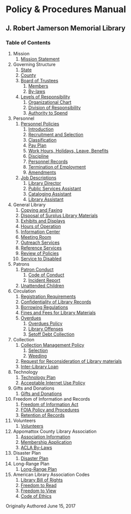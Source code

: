 [1.1]: mission/mission-statement.md
[2.1]: governing_structure/state.md
[2.2]: governing_structure/county.md
[2.3]: governing_structure/board-of-trustees.md
[2.3.1]: governing_structure/board-of-trustees.md#members
[2.3.2]: governing_structure/board-of-trustees.md#by-laws
[2.4]: governing_structure/levels-of-responsibility.md
[2.4.1]: governing_structure/levels-of-responsibility.md#organizational-chart
[2.4.2]: governing_structure/levels-of-responsibility.md#division-of-responsibility
[2.4.3]: governing_structure/levels-of-responsibility.md#authority-to-spend
[3.1]: personnel/personnel-policies.md
[3.1.1]: personnel/personnel-policies.md#introduction
[3.1.2]: personnel/personnel-policies.md#recruitment-and-selection
[3.1.3]: personnel/personnel-policies.md#classification
[3.1.4]: personnel/personnel-policies.md#pay-plan
[3.1.5]: personnel/personnel-policies.md#work-hours-holidays-leave-benefits
[3.1.6]: personnel/personnel-policies.md#discipline
[3.1.7]: personnel/personnel-policies.md#personnel-records
[3.1.8]: personnel/personnel-policies.md#termination-of-employment
[3.1.9]: personnel/personnel-policies.md#amendments
[3.2]: personnel/job-descriptions.md
[3.2.1]: personnel/job-descriptions.md#library-director
[3.2.2]: personnel/job-descriptions.md#public-services-assistant
[3.2.3]: personnel/job-descriptions.md#cataloging-assistant
[3.2.4]: personnel/job-descriptions.md#library-assistant
[4.1]: general_library/copying-and-faxing.md
[4.2]: general_library/disposal-of-surplus-library-materials.md
[4.3]: general_library/exhibits-and-displays.md
[4.4]: general_library/hours-of-operation.md
[4.5]: general_library/information-center.md
[4.6]: general_library/meeting-room.md
[4.7]: general_library/outreach-services.md
[4.8]: general_library/reference-services.md
[4.9]: general_library/review-of-policies.md
[4.10]: general_library/service-to-disabled.md
[5.1]: patrons/patron-conduct.md
[5.1.1]: patrons/patron-conduct.md#code-of-conduct
[5.1.2]: patrons/patron-conduct.md#incident-report
[5.2]: patrons/unattended-children.md
[6.1]: circulation/registration-requirements.md
[6.2]: circulation/confidentiality-of-library-records.md
[6.3]: circulation/borrowing-regulations.md
[6.4]: circulation/fines-and-fees-for-library-materials.md
[6.5]: circulation/overdues.md
[6.5.1]: circulation/overdues.md#overdues-policy
[6.5.2]: circulation/overdues.md#library-offenses
[6.5.3]: circulation/overdues.md#setoff-debt-collection
[7.1]: collection/collection-management-policy.md
[7.1.1]: collection/collection-management-policy.md#selection
[7.1.2]: collection/collection-management-policy.md#weeding
[7.2]: collection/request-for-reconsideration-of-library-materials.md
[7.3]: collection/inter-library-loan.md
[8.1]: technology/technology-plan.md
[8.2]: technology/acceptable-internet-use-policy.md
[9.1]: gifts_and_donations/gifts-and-donations.md
[10.1]: freedom_of_information_and_records/freedom-of-information-act.md
[10.2]: freedom_of_information_and_records/foia-policy-and-procedures.md
[10.3]: freedom_of_information_and_records/retention-of-records.md
[11.1]: volunteers/volunteers.md
[12.1]: appomattox_county_library_association/association-information.md
[12.2]: appomattox_county_library_association/membership-application.md
[12.3]: appomattox_county_library_association/acla-by-laws.md
[13.1]: disaster_plan/disaster-plan.md
[14.1]: long_range_plan/long-range-plan.md
[15.1]: american_library_association_codes/library-bill-of-rights.md
[15.2]: american_library_association_codes/freedom-to-read.md
[15.3]: american_library_association_codes/freedom-to-view.md
[15.4]: american_library_association_codes/code-of-ethics.md

# Policy & Procedures Manual
## J. Robert Jamerson Memorial Library
### Table of Contents

1. Mission
	1. [Mission Statement][1.1]
2. Governing Structure
	1. [State][2.1]
	2. [County][2.2]
	3. [Board of Trustees][2.3]
		1. [Members][2.3.1]
		2. [By-laws][2.3.2]
	4. [Levels of Responsibility][2.4]
		1. [Organizational Chart][2.4.1]
		2. [Division of Responsibility][2.4.2]
		3. [Authority to Spend][2.4.3]
3. Personnel
	1. [Personnel Policies][3.1]
		1. [Introduction][3.1.1]
		2. [Recruitment and Selection][3.1.2]
		3. [Classification][3.1.3]
		4. [Pay Plan][3.1.4]
		5. [Work Hours, Holidays, Leave, Benefits][3.1.5]
		6. [Discipline][3.1.6]
		7. [Personnel Records][3.1.7]
		8. [Termination of Employment][3.1.8]
		9. [Amendments][3.1.9]
	2. [Job Descriptions][3.2]
		1. [Library Director][3.2.1]
		2. [Public Services Assistant][3.2.2]
		3. [Cataloging Assistant][3.2.3]
		4. [Library Assistant][3.2.4]
4. General Library
	1. [Copying and Faxing][4.1]
	2. [Disposal of Surplus Library Materials][4.2]
	3. [Exhibits and Displays][4.3]
	4. [Hours of Operation][4.4]
	5. [Information Center][4.5]
	6. [Meeting Room][4.6]
	7. [Outreach Services][4.7]
	8. [Reference Services][4.8]
	9. [Review of Policies][4.9]
	10. [Service to Disabled][4.10]
5. Patrons
	1. [Patron Conduct][5.1]
		1. [Code of Conduct][5.1.1]
		2. [Incident Report][5.1.2]
	2. [Unattended Children][5.2]
6. Circulation
	1. [Registration Requirements][6.1]
	2. [Confidentiality of Library Records][6.2]
	3. [Borrowing Regulations][6.3]
	4. [Fines and Fees for Library Materials][6.4]
	5. [Overdues][6.5]
		1. [Overdues Policy][6.5.1]
		2. [Library Offenses][6.5.2]
		3. [Setoff Debt Collection][6.5.3]
7. Collection
	1. [Collection Management Policy][7.1]
		1. [Selection][7.1.1]
		2. [Weeding][7.1.2]
	2. [Request for Reconsideration of Library materials][7.2]
	3. [Inter-Library Loan][7.3]
8. Technology
	1. [Technology Plan][8.1]
	2. [Acceptable Internet Use Policy][8.2]
9. Gifts and Donations
	1. [Gifts and Donations][9.1]
10. Freedom of Information and Records
	1. [Freedom of Information Act][10.1]
	2. [FOIA Policy and Procedures][10.2]
	3. [Retention of Records][10.3]
11. Volunteers
	1. [Volunteers][11.1]
12. Appomattox County Library Association
	1. [Association Information][12.1]
	2. [Membership Application][12.2]
	3. [ACLA By-Laws][12.3]
13. Disaster Plan
	1. [Disaster Plan][13.1]
14. Long-Range Plan
	1. [Long-Range Plan][14.1]
15. American Library Association Codes
	1. [Library Bill of Rights][15.1]
	2. [Freedom to Read][15.2]
	3. [Freedom to View][15.3]
	4. [Code of Ethics][15.4]


Originally Authored June 15, 2017
